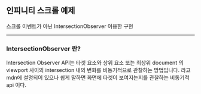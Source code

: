 ## 인피니티 스크롤 예제
스크롤 이벤트가 아닌 IntersectionObserver 이용한 구현

-------------
### IntersectionObserver 란?
Intersection Observer API는 타겟 요소와 상위 요소 또는 최상위 document 의 viewport 사이의 intersection 내의 변화를 비동기적으로 관찰하는 방법입니다. 라고 mdn에 설명되어 있으나 쉽게 말하면 화면에 타겟이 보여지는지를 관찰하는 비동기적 api 이다.

